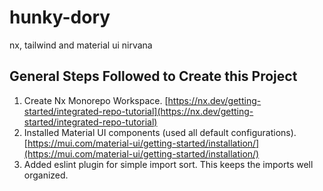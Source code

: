 # hunky-dory

nx, tailwind and material ui nirvana

## General Steps Followed to Create this Project

1. Create Nx Monorepo Workspace. [https://nx.dev/getting-started/integrated-repo-tutorial](https://nx.dev/getting-started/integrated-repo-tutorial)
1. Installed Material UI components (used all default configurations). [https://mui.com/material-ui/getting-started/installation/](https://mui.com/material-ui/getting-started/installation/)
1. Added eslint plugin for simple import sort. This keeps the imports well organized.
